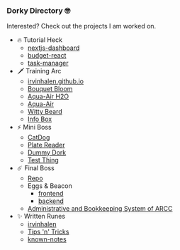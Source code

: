 ### Dorky Directory 🤓

Interested? Check out the projects I am worked on.

- 🔥 Tutorial Heck
  - [nextjs-dashboard](https://github.com/irvinhalen/nextjs-dashboard)
  - [budget-react](https://github.com/irvinhalen/budget-react)
  - [task-manager](https://github.com/irvinhalen/task-manager)
- 🗡️ Training Arc
  - [irvinhalen.github.io](https://github.com/irvinhalen/irvinhalen.github.io)
  - [Bouquet Bloom](https://github.com/irvinhalen/bouquet-bloom)
  - [Aqua-Air H2O](https://github.com/irvinhalen/aqua-air-h2o)
  - [Aqua-Air](https://github.com/irvinhalen/aqua-air)
  - [Witty Beard](https://github.com/irvinhalen/witty-beard)
  - [Info Box](https://github.com/irvinhalen/info-box)
- ⚡ Mini Boss
  - [CatDog](https://github.com/irvinhalen/cat-dog)
  - [Plate Reader](https://github.com/richlim16/plate_reader)
  - [Dummy Dork](https://github.com/irvinhalen/dummy-dork)
  - [Test Thing](https://github.com/irvinhalen/test-thing)
- ☄️ Final Boss
  - [Repo](https://github.com/whitecatbeluga/workout-tracking-application)
  - Eggs & Beacon
    - [frontend](https://github.com/irvinhalen/eggs-n-beacon)
    - [backend](https://github.com/irvinhalen/enb_backend)
  - [Administrative and Bookkeeping System of ARCC](https://github.com/irvinhalen/arccinc)
- ✨ Written Runes
  - [irvinhalen](https://github.com/irvinhalen/irvinhalen)
  - [Tips 'n' Tricks](https://github.com/irvinhalen/tips-n-tricks)
  - [known-notes](https://github.com/irvinhalen/known-notes)
